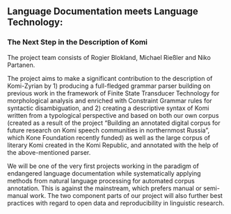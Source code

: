 ## Language Documentation meets Language Technology:

### The Next Step in the Description of Komi

The project team consists of Rogier Blokland, Michael Rießler and Niko Partanen.

The project aims to make a significant contribution to the description of Komi-Zyrian by 1) producing a full-fledged grammar parser building on previous work in the framework of Finite State Transducer Technology for morphological analysis and enriched with Constraint Grammar rules for syntactic disambiguation, and 2) creating a descriptive syntax of Komi written from a typological perspective and based on both our own corpus (created as a result of the project “Building an annotated digital corpus for future research on Komi speech communities in northernmost Russia”, which Kone Foundation recently funded) as well as the large corpus of literary Komi created in the Komi Republic, and annotated with the help of the above-mentioned parser. 

We will be one of the very first projects working in the paradigm of endangered language documentation while systematically applying methods from natural language processing for automated corpus annotation. This is against the mainstream, which prefers manual or semi-manual work. The two component parts of our project will also further best practices with regard to open data and reproducibility in linguistic research. 
